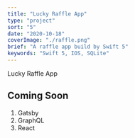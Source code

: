 ```yaml
---
title: "Lucky Raffle App"
type: "project"
sort: "5"
date: "2020-10-18"
coverImage: "./raffle.png"
brief: "A raffle app build by Swift 5"
keywords: "Swift 5, IOS, SQLite"
---
```


Lucky Raffle App

## Coming Soon

1. Gatsby
2. GraphQL
3. React